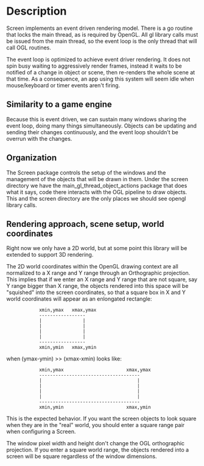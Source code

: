 # Description

Screen implements an event driven rendering model. There is a go routine that
locks the main thread, as is required by
OpenGL. All gl library calls must be issued from the main thread, so the event
loop is the only thread that will call
OGL routines.

The event loop is optimized to achieve event driver rendering. It does not spin
busy waiting to aggressively render
frames, instead it waits to be notified of a change in object or scene, then
re-renders the whole scene at that time. As
a consequence, an app using this system will seem idle when mouse/keyboard or
timer events aren't firing.

## Similarity to a game engine

Because this is event driven, we can sustain many windows sharing the event
loop, doing many things simultaneously.
Objects can be updating and sending their changes continuously, and the event
loop shouldn't be overrun with the
changes.

## Organization

The Screen package controls the setup of the windows and the management of the
objects that will be drawn in them. Under
the screen directory we have the main_gl_thread_object_actions package that does
what it says, code there interacts with
the OGL pipeline to draw objects. This and the screen directory are the only
places we should see opengl library calls.

## Rendering approach, scene setup, world coordinates

Right now we only have a 2D world, but at some point this library will be
extended to support 3D rendering.

The 2D world coordinates within the OpenGL drawing context are all normalized to
a X range and Y range through an
Orthographic projection. This implies that if we enter an X range and Y range
that are not square, say Y range bigger
than X range, the objects rendered into this space will be "squished" into the
screen coordinates, so that a square
box in X and Y world coordinates will appear as an enlongated rectangle:

```
            xmin,ymax   xmax,ymax
            -----------------
            |               |
            |               |
            |               |
            |               |
            -----------------
            xmin,ymin   xmax,ymin
```

when (ymax-ymin) >> (xmax-xmin) looks like:

```
            xmin,ymax                       xmax,ymax
            -------------------------------------
            |                                   |
            |                                   |
            |                                   |
            |                                   |
            -------------------------------------
            xmin,ymin                       xmax,ymin
```

This is the expected behavior. If you want the screen objects to look square
when they are in the "real" world, you
should enter a square range pair when configuring a Screen.

The window pixel width and height don't change the OGL orthographic projection.
If you enter a square world range, the
objects rendered into a screen will be square regardless of the window
dimensions.